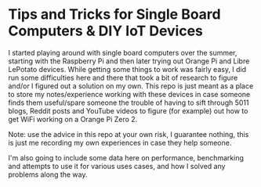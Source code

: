 # Tips and Tricks for Single Board Computers & DIY IoT Devices 

I started playing around with single board computers over the summer, starting with the Raspberry Pi and then later trying out Orange Pi and Libre LePotato devices. While getting some things to work was fairly easy, I did run some difficulties here and there that took a bit of research to figure and/or I figured out a solution on my own. This repo is just meant as a place to store my notes/experience working with these devices in case someone finds them useful/spare someone the trouble of having to sift through 5011 blogs, Reddit posts and YouTube videos to figure (for example) out how to get WiFi working on a Orange Pi Zero 2. 

Note: use the advice in this repo at your own risk, I guarantee nothing, this is just me recording my own experiences in case they help someone. 

I'm also going to include some data here on performance, benchmarking and attempts to use it for various uses cases, and how I solved any problems along the way. 
